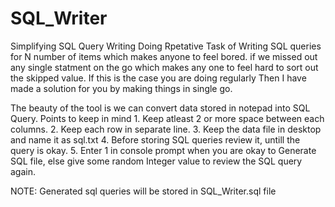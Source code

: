 # SQL_Writer
Simplifying SQL Query Writing 
Doing Rpetative Task of Writing SQL queries for N number of items which makes anyone to feel bored.
if we missed out any single statment on the go which makes any one to feel hard to sort out the skipped value.
If this is the case you are doing regularly Then I have made a solution for you by making things in single go.

The beauty of the tool is we can convert data stored in notepad  into SQL Query.
Points to keep in mind 
                      1. Keep atleast 2 or more space between each columns.
                      2. Keep each row in separate line.
                      3. Keep the data file in desktop and name it as sql.txt
                      4. Before storing SQL queries review it, untill the query is okay.
                      5. Enter 1 in console prompt when you are okay to Generate SQL file, else give some random Integer value to review the SQL query again.
                      
NOTE: Generated sql queries will be stored in SQL_Writer.sql file
                      
